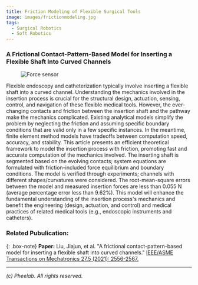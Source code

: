 ```yaml
---
title: Friction Modeling of Flexible Surgical Tools
image: images/frictionmodeling.jpg
tags:
  - Surgical Robotics
  - Soft Robotics
---
```

### A Frictional Contact-Pattern-Based Model for Inserting a Flexible Shaft Into Curved Channels

<figure class="figure">
  <img src="https://pheelab.github.io/images/frictionmodeling.jpg" alt="Force sensor">
</figure>

Flexible endoscopy and catheterization typically involve inserting a flexible shaft into a curved channel. Understanding the mechanics involved in the insertion process is crucial for the structural design, actuation, sensing, control, and navigation of these flexible medical tools. However, the ever-changing contacts and friction between the insertion shaft and the pathway make the mechanics complicated. Existing analytical models simplify the problem by neglecting the friction and assuming specific boundary conditions that are valid only in a few specific instances. In the meantime, finite element method models have tradeoffs between computation speed, accuracy, and stability. This article presents an efficient theoretical framework to model the insertion process with friction, promoting fast and accurate computation of the mechanics involved. The inserting shaft is segmented based on the evolving contacts; system equations are formulated with friction-included force equilibrium and boundary conditions. The model is verified through experiments; channels with different shapes/curvatures were considered. The root-mean-square errors between the model and measured insertion forces are less than 0.055 N (average percentage error less than 9.62%). This model will enhance the fundamental understanding of the insertion process's mechanics and benefit the engineering (design, actuation, and control) and medical practices of related medical tools (e.g., endoscopic instruments and catheters).

### Related Pubulication:

{: .box-note}
**Paper:** Liu, Jiajun, et al. "A frictional contact-pattern-based model for inserting a flexible shaft into curved channels."  [IEEE/ASME Transactions on Mechatronics 27.5 (2021): 2556-2567.](https://doi.org/10.1109/TMECH.2021.3111701)

--- 
*(c)  Pheelab. All rights reserved.*
